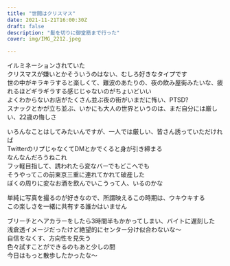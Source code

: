 ```yaml
---
title: "世間はクリスマス"
date: 2021-11-21T16:00:30Z
draft: false
description: "髪を切りに御堂筋まで行った"
cover: img/IMG_2212.jpeg

---
```


イルミネーションされていた  
クリスマスが嫌いとかそういうのはない、むしろ好きなタイプです  
世の中がキラキラすると楽しくて、難波のあたりの、夜の飲み屋街みたいな、疲れるほどギラギラする感じじゃないのがちょいどいい  
よくわからないお店がたくさん並ぶ夜の街がいまだに怖い、PTSD?  
スナックとかが立ち並ぶ、いかにも大人の世界というのは、まだ自分には厳しい、22歳の悔しさ  

いろんなことはしてみたいんですが、一人では厳しい、皆さん誘っていただければ  
TwitterのリプじゃなくてDMとかでくると身が引き締まる  
なんなんだろうねこれ  
フッ軽目指して、誘われたら変なバーでもどこへでも  
そうやってこの前東京三重に連れてかれて破産した  
ぼくの周りに変なお酒を飲んでいこうって人、いるのかな  

単純に写真を撮るのが好きなので、所謂映えるこの時期は、ウキウキする  
この楽しさを一緒に共有する誰かはいません  

ブリーチとヘアカラーをしたら3時間半もかかってしまい、バイトに遅刻した  
浅倉透イメージだったけど絶望的にセンター分け似合わないな〜  
自信をなくす、方向性を見失う  
色々試すことができるのもあと少しの間  
今日はもっと散歩したかったな〜  

